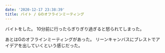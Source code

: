 ```yaml
---
date: '2020-12-17 23:38:39'
title: バイト / Gのオフラインミーティング
---
```


バイトをした。
10分前に行ったらぎりぎり過ぎると怒られてしまった。

あとはGのオフラインミーティングがあった。
リーンキャンバスにブレストでアイデアを出していくという感じだった。